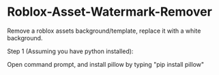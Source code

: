# Roblox-Asset-Watermark-Remover
Remove a roblox assets background/template, replace it with a white background.

Step 1 (Assuming you have python installed):

Open command prompt, and install pillow by typing "pip install pillow"
<blockquote class="imgur-embed-pub" lang="en" data-id="a/cjJX0rw" data-context="false" ><a href="//imgur.com/a/cjJX0rw"></a></blockquote><script async src="//s.imgur.com/min/embed.js" charset="utf-8"></script>
